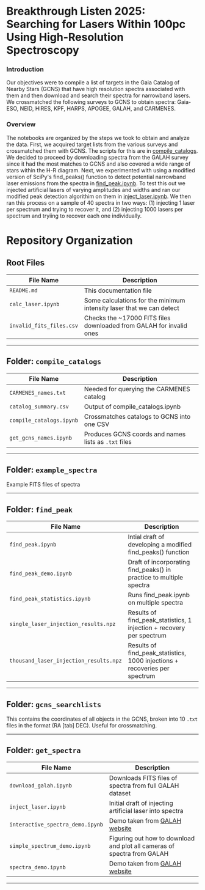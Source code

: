 # Breakthrough Listen 2025: Searching for Lasers Within 100pc Using High-Resolution Spectroscopy

### Introduction
Our objectives were to compile a list of targets in the Gaia Catalog of Nearby Stars (GCNS) that have high resolution spectra associated with them and then download and search their spectra for narrowband lasers. We crossmatched the following surveys to GCNS to obtain spectra: Gaia-ESO, NEID, HIRES, KPF, HARPS, APOGEE, GALAH, and CARMENES.

### Overview
The notebooks are organized by the steps we took to obtain and analyze the data. First, we acquired target lists from the various surveys and crossmatched them with GCNS. The scripts for this are in [compile_catalogs](compile_catalogs/). We decided to proceed by downloading spectra from the GALAH survey since it had the most matches to GCNS and also covered a wide range of stars within the H-R diagram. Next, we experimented with using a modified version of SciPy's find_peaks() function to detect potential narrowband laser emissions from the spectra in [find_peak.ipynb](find_peak/find_peak.ipynb). To test this out we injected artificial lasers of varying amplitudes and widths and ran our modified peak detection algorithim on them in [inject_laser.ipynb](get_spectra/inject_laser.ipynb). We then ran this process on a sample of 40 spectra in two ways: (1) injecting 1 laser per spectrum and trying to recover it, and (2) injecting 1000 lasers per spectrum and tryiing to recover each one individually.


# Repository Organization

## Root Files

| File Name | Description |
|-----------|-------------|
| `README.md` | This documentation file |
| `calc_laser.ipynb` | Some calculations for the minimum intensity laser that we can detect |
| `invalid_fits_files.csv` | Checks the ~17000 FITS files downloaded from GALAH for invalid ones |

---

## Folder: `compile_catalogs`

| File Name | Description |
|-----------|-------------|
| `CARMENES_names.txt` | Needed for querying the CARMENES catalog |
| `catalog_summary.csv` | Output of compile_catalogs.ipynb |
| `compile_catalogs.ipynb` | Crossmatches catalogs to GCNS into one CSV  |
| `get_gcns_names.ipynb` | Produces GCNS coords and names lists as `.txt` files |

---

## Folder: `example_spectra`

Example FITS files of spectra

---

## Folder: `find_peak`

| File Name | Description |
|-----------|-------------|
| `find_peak.ipynb` | Intial draft of developing a modified find_peaks() function |
| `find_peak_demo.ipynb` | Draft of incorporating find_peaks() in practice to multiple spectra |
| `find_peak_statistics.ipynb` | Runs find_peak.ipynb on multiple spectra |
| `single_laser_injection_results.npz` | Results of find_peak_statistics, 1 injection + recovery per spectrum |
| `thousand_laser_injection_results.npz` | Results of find_peak_statistics, 1000 injections + recoveries per spectrum |

---

## Folder: `gcns_searchlists`

This contains the coordinates of all objects in the GCNS, broken into 10 `.txt` files in the format (RA [tab] DEC). Useful for crossmatching.

---

## Folder: `get_spectra`

| File Name | Description |
|-----------|-------------|
| `download_galah.ipynb` | Downloads FITS files of spectra from full GALAH dataset |
| `inject_laser.ipynb` | Initial draft of injecting artificial laser into spectra |
| `interactive_spectra_demo.ipynb` | Demo taken from [GALAH website](https://www.galah-survey.org/dr4/the_spectra/) |
| `simple_spectrum_demo.ipynb` | Figuring out how to download and plot all cameras of spectra from GALAH |
| `spectra_demo.ipynb` | Demo taken from [GALAH website](https://www.galah-survey.org/dr4/the_spectra/) |

---

